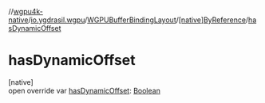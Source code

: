 //[wgpu4k-native](../../../../index.md)/[io.ygdrasil.wgpu](../../index.md)/[WGPUBufferBindingLayout](../index.md)/[[native]ByReference](index.md)/[hasDynamicOffset](has-dynamic-offset.md)

# hasDynamicOffset

[native]\
open override var [hasDynamicOffset](has-dynamic-offset.md): [Boolean](https://kotlinlang.org/api/core/kotlin-stdlib/kotlin/-boolean/index.html)